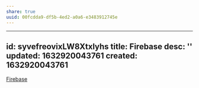 ```yaml
---
share: true
uuid: 00fcdda9-df5b-4ed2-a0a6-e3483912745e
---
```

---
id: syvefreovixLW8Xtxlyhs
title: Firebase
desc: ''
updated: 1632920043761
created: 1632920043761
---

[Firebase](https://firebase.google.com/)
